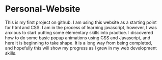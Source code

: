 # Personal-Website
This is my first project on github. 
I am using this website as a starting point for html and CSS. I am in the process of learning javascript, however, I was anxious to start putting some elementary skills into practice. I discovered how to do some basic popup animations using CSS and Javascript, and here it is beginning to take shape. It is a long way from being completed, and hopefully this will show my progress as I grew in my web development skills. 
